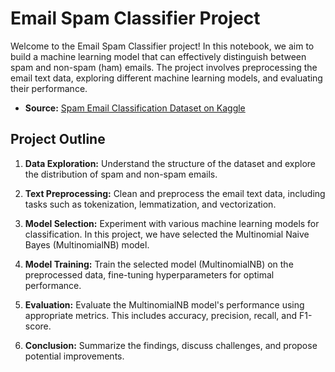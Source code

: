 # Email Spam Classifier Project

Welcome to the Email Spam Classifier project! In this notebook, we aim to build a machine learning model that can effectively distinguish between spam and non-spam (ham) emails. The project involves preprocessing the email text data, exploring different machine learning models, and evaluating their performance.

- **Source:** [Spam Email Classification Dataset on Kaggle](https://www.kaggle.com/datasets/purusinghvi/email-spam-classification-dataset)

## Project Outline

1. **Data Exploration:** Understand the structure of the dataset and explore the distribution of spam and non-spam emails.

2. **Text Preprocessing:** Clean and preprocess the email text data, including tasks such as tokenization, lemmatization, and vectorization.

3. **Model Selection:** Experiment with various machine learning models for classification. In this project, we have selected the Multinomial Naive Bayes (MultinomialNB) model.

4. **Model Training:** Train the selected model (MultinomialNB) on the preprocessed data, fine-tuning hyperparameters for optimal performance.

5. **Evaluation:** Evaluate the MultinomialNB model's performance using appropriate metrics. This includes accuracy, precision, recall, and F1-score.

6. **Conclusion:** Summarize the findings, discuss challenges, and propose potential improvements.
